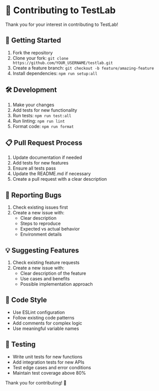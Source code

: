 # 🤝 Contributing to TestLab

Thank you for your interest in contributing to TestLab!

## 🚀 Getting Started

1. Fork the repository
2. Clone your fork: `git clone https://github.com/YOUR_USERNAME/testlab.git`
3. Create a feature branch: `git checkout -b feature/amazing-feature`
4. Install dependencies: `npm run setup:all`

## 🛠️ Development

1. Make your changes
2. Add tests for new functionality
3. Run tests: `npm run test:all`
4. Run linting: `npm run lint`
5. Format code: `npm run format`

## 📋 Pull Request Process

1. Update documentation if needed
2. Add tests for new features
3. Ensure all tests pass
4. Update the README.md if necessary
5. Create a pull request with a clear description

## 🐛 Reporting Bugs

1. Check existing issues first
2. Create a new issue with:
   - Clear description
   - Steps to reproduce
   - Expected vs actual behavior
   - Environment details

## 💡 Suggesting Features

1. Check existing feature requests
2. Create a new issue with:
   - Clear description of the feature
   - Use cases and benefits
   - Possible implementation approach

## 📝 Code Style

- Use ESLint configuration
- Follow existing code patterns
- Add comments for complex logic
- Use meaningful variable names

## 🧪 Testing

- Write unit tests for new functions
- Add integration tests for new APIs
- Test edge cases and error conditions
- Maintain test coverage above 80%

Thank you for contributing! 🎉
